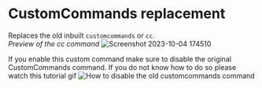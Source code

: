 # CustomCommands replacement
Replaces the old inbuilt `customcommands` or `cc`.  
*Preview of the cc command*
![Screenshot 2023-10-04 174510](https://github.com/BlackWolfWoof/yagpdb-cc/assets/29355595/383a6729-5385-4ff5-92b4-772ab0c66fae)

If you enable this custom command make sure to disable the original CustomCommands command. If you do not know how to do so please watch this tutorial gif
![How to disable the old customcommands command](https://i.imgur.com/eAvOR2N.gif)
